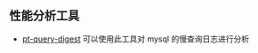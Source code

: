 ## 性能分析工具

* [pt-query-digest](https://www.percona.com/doc/percona-toolkit/LATEST/pt-query-digest.html) 可以使用此工具对 mysql 的慢查询日志进行分析





